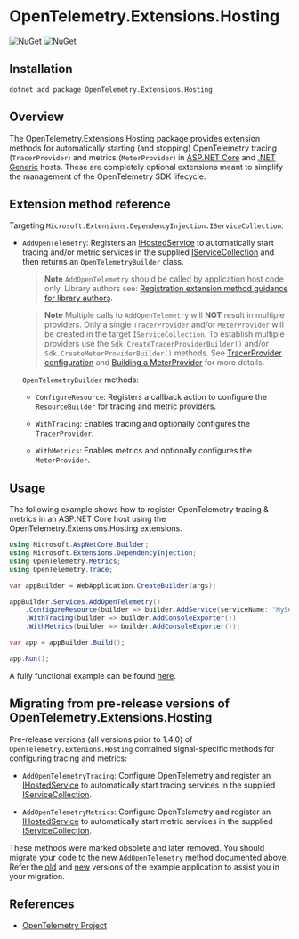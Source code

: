 # OpenTelemetry.Extensions.Hosting

[![NuGet](https://img.shields.io/nuget/v/OpenTelemetry.Extensions.Hosting.svg)](https://www.nuget.org/packages/OpenTelemetry.Extensions.Hosting)
[![NuGet](https://img.shields.io/nuget/dt/OpenTelemetry.Extensions.Hosting.svg)](https://www.nuget.org/packages/OpenTelemetry.Extensions.Hosting)

## Installation

```shell
dotnet add package OpenTelemetry.Extensions.Hosting
```

## Overview

The OpenTelemetry.Extensions.Hosting package provides extension methods for
automatically starting (and stopping) OpenTelemetry tracing (`TracerProvider`)
and metrics (`MeterProvider`) in [ASP.NET
 Core](https://learn.microsoft.com/aspnet/core/fundamentals/host/web-host) and
 [.NET Generic](https://learn.microsoft.com/dotnet/core/extensions/generic-host)
 hosts. These are completely optional extensions meant to simplify the
 management of the OpenTelemetry SDK lifecycle.

## Extension method reference

Targeting `Microsoft.Extensions.DependencyInjection.IServiceCollection`:

* `AddOpenTelemetry`: Registers an
  [IHostedService](https://learn.microsoft.com/dotnet/api/microsoft.extensions.hosting.ihostedservice)
  to automatically start tracing and/or metric services in the supplied
  [IServiceCollection](https://learn.microsoft.com/dotnet/api/microsoft.extensions.dependencyinjection.iservicecollection)
  and then returns an `OpenTelemetryBuilder` class.

  > **Note**
  > `AddOpenTelemetry` should be called by application host code only. Library
  authors see: [Registration extension method guidance for library
  authors](../../docs/trace/extending-the-sdk/README.md#registration-extension-method-guidance-for-library-authors).
  <!-- This comment is to make sure the two notes above and below are not merged
  -->
  > **Note**
  > Multiple calls to `AddOpenTelemetry` will **NOT** result in multiple
  providers. Only a single `TracerProvider` and/or `MeterProvider` will be
  created in the target `IServiceCollection`. To establish multiple providers
  use the `Sdk.CreateTracerProviderBuilder()` and/or
  `Sdk.CreateMeterProviderBuilder()` methods. See [TracerProvider
  configuration](../../docs/trace/customizing-the-sdk/README.md#tracerprovider-configuration)
  and [Building a
  MeterProvider](../../docs/metrics/customizing-the-sdk/README.md#building-a-meterprovider)
  for more details.

  `OpenTelemetryBuilder` methods:

  * `ConfigureResource`: Registers a callback action to configure the
  `ResourceBuilder` for tracing and metric providers.

  * `WithTracing`: Enables tracing and optionally configures the
  `TracerProvider`.

  * `WithMetrics`: Enables metrics and optionally configures the
  `MeterProvider`.

## Usage

The following example shows how to register OpenTelemetry tracing & metrics in
an ASP.NET Core host using the OpenTelemetry.Extensions.Hosting extensions.

```csharp
using Microsoft.AspNetCore.Builder;
using Microsoft.Extensions.DependencyInjection;
using OpenTelemetry.Metrics;
using OpenTelemetry.Trace;

var appBuilder = WebApplication.CreateBuilder(args);

appBuilder.Services.AddOpenTelemetry()
    .ConfigureResource(builder => builder.AddService(serviceName: "MyService"))
    .WithTracing(builder => builder.AddConsoleExporter())
    .WithMetrics(builder => builder.AddConsoleExporter());

var app = appBuilder.Build();

app.Run();
```

A fully functional example can be found
[here](https://github.com/open-telemetry/opentelemetry-dotnet/tree/main/examples/AspNetCore).

## Migrating from pre-release versions of OpenTelemetry.Extensions.Hosting

Pre-release versions (all versions prior to 1.4.0) of
`OpenTelemetry.Extenions.Hosting` contained signal-specific methods for
configuring tracing and metrics:

* `AddOpenTelemetryTracing`: Configure OpenTelemetry and register an
  [IHostedService](https://learn.microsoft.com/dotnet/api/microsoft.extensions.hosting.ihostedservice)
  to automatically start tracing services in the supplied
  [IServiceCollection](https://learn.microsoft.com/dotnet/api/microsoft.extensions.dependencyinjection.iservicecollection).

* `AddOpenTelemetryMetrics`: Configure OpenTelemetry and register an
  [IHostedService](https://learn.microsoft.com/dotnet/api/microsoft.extensions.hosting.ihostedservice)
  to automatically start metric services in the supplied
  [IServiceCollection](https://learn.microsoft.com/dotnet/api/microsoft.extensions.dependencyinjection.iservicecollection).

These methods were marked obsolete and later removed. You should migrate your
code to the new `AddOpenTelemetry` method documented above. Refer the
[old](https://github.com/open-telemetry/opentelemetry-dotnet/blob/core-1.3.2/examples/AspNetCore/Program.cs)
and
[new](https://github.com/open-telemetry/opentelemetry-dotnet/tree/main/examples/AspNetCore)
versions of the example application to assist you in your migration.

## References

* [OpenTelemetry Project](https://opentelemetry.io/)
